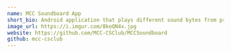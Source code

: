 ```yaml
---
name: MCC Soundboard App
short_bio: Android application that plays different sound bytes from professors at MiraCosta  
image_url: https://i.imgur.com/8koQN4x.jpg
website: https://github.com/MCC-CSClub/MCCSoundboard
github: mcc-csclub
---
```


